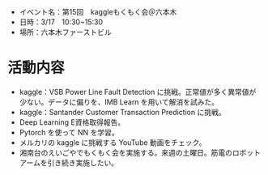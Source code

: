 * イベント名：第15回　kaggleもくもく会＠六本木
* 日時：3/17　10:30~15:30
* 場所：六本木ファーストビル

# 活動内容

* kaggle：VSB Power Line Fault Detection に挑戦。正常値が多く異常値が少ない。データに偏りを、IMB Learn を用いて解消を試みた。
* kaggle：Santander Customer Transaction Prediction に挑戦。
* Deep Learning E資格取得報告。
* Pytorch を使って NN を学習。
* メルカリの kaggle に挑戦する YouTube 動画をチェック。
* 湘南台のえいごやでもくもく会を実施する。来週の土曜日。筋電のロボットアームを引き続き実施したい。
